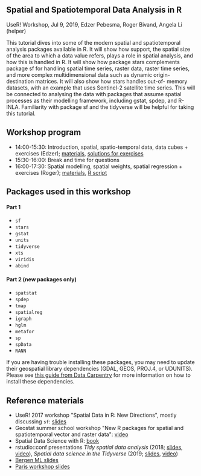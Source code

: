 ## Spatial and Spatiotemporal Data Analysis in R

UseR! Workshop, Jul 9, 2019, Edzer Pebesma, Roger Bivand, Angela Li (helper)

This tutorial dives into some of the modern spatial and
spatiotemporal analysis packages available in R. It will show how
support, the spatial size of the area to which a data value refers,
plays a role in spatial analysis, and how this is handled in R. It
will show how package stars complements package sf for handling
spatial time series, raster data, raster time series, and more
complex multidimensional data such as dynamic origin-destination
matrices. It will also show how stars handles out-of- memory
datasets, with an example that uses Sentinel-2 satellite time
series. This will be connected to analysing the data with packages
that assume spatial processes as their modelling framework,
including gstat, spdep, and R-INLA. Familiarity with package sf
and the tidyverse will be helpful for taking this tutorial.

## Workshop program

* 14:00-15:30: Introduction, spatial, spatio-temporal data, data cubes + exercises (Edzer); [materials](https://edzer.github.io/UseR2019/part1.html), [solutions for exercises](https://github.com/edzer/UseR2019/blob/master/solutions_1.R)
* 15:30-16:00: Break and time for questions
* 16:00-17:30: Spatial modelling, spatial weights, spatial regression + exercises (Roger);
[materials](https://edzer.github.io/UseR2019/part2.html), [R script](https://raw.githubusercontent.com/edzer/UseR2019/master/part2.R)

## Packages used in this workshop

#### Part 1

* `sf`
* `stars`
* `gstat`
* `units`
* `tidyverse`
* `xts`
* `viridis`
* `abind`

#### Part 2 (new packages only)

* `spatstat` 
* `spdep` 
* `tmap` 
* `spatialreg` 
* `igraph` 
* `hglm` 
* `metafor` 
* `sp` 
* `spData` 
* `RANN`

If you are having trouble installing these packages, you may need to update their geospatial library dependencies (GDAL, GEOS, PROJ.4, or UDUNITS). Please see [this guide from Data Carpentry](https://datacarpentry.org/geospatial-workshop/setup.html) for more information on how to install these dependencies.

## Reference materials

* UseR! 2017 workshop "Spatial Data in R: New Directions", mostly discussing `sf`: [slides](https://edzer.github.io/UseR2017/)
* Geostat summer school workshop "New R packages for spatial and spatiotemporal vector and raster data": [video](https://www.youtube.com/watch?v=yhpkx_xO-LE&list=PLXUoTpMa_9s3T-K7m8LO3Mf29g9E4EJLs)
* Spatial Data Science with R: [book](https://r-spatial.org/book)
* rstudio::conf presentations _Tidy spatial data analysis_ (2018; [slides](https://edzer.github.io/rstudio_conf/index.html#1), [video](https://www.rstudio.com/resources/videos/tidy-spatial-data-analysis/)), _Spatial data science in the Tidyverse_ (2019; [slides](https://edzer.github.io/rstudio_conf/2019/#1), [video](https://resources.rstudio.com/rstudio-conf-2019/spatial-data-science-in-the-tidyverse))
* [Bergen ML slides](https://github.com/bergen-ml/2019-02-19-bivand)
* [Paris workshop slides](https://github.com/rsbivand/sew19)


